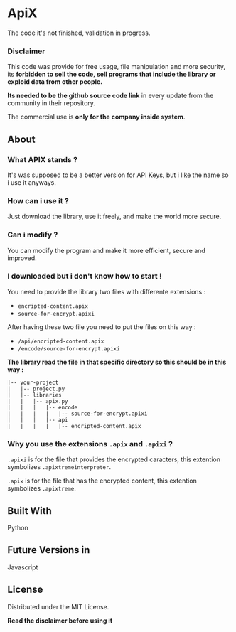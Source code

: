 # ApiX
<!-- Improved compatibility of back to top link: See: https://github.com/othneildrew/Best-README-Template/pull/73 -->
<a name="readme-top"></a>

The code it's not finished, validation in progress.

### Disclaimer

This code was provide for free usage, file manipulation and more security, its **forbidden to sell the code, sell programs that include the library or exploid data from other people.**

**Its needed to be the github source code link** in every update from the community in their repository.

The commercial use is **only for the company inside system**.


<!-- ABOUT THE PROJECT -->
## About 

### What APIX stands ? 

It's was supposed to be a better version for API Keys, but i like the name so i use it anyways.

### How can i use it ?

Just download the library, use it freely, and make the world more secure.

### Can i modify ?

You can modify the program and make it more efficient, secure and improved.

### I downloaded but i don't know how to start !

You need to provide the library two files with differente extensions :
- `encripted-content.apix`
- `source-for-encrypt.apixi`

After having these two file you need to put the files on this way :
- `/api/encripted-content.apix`
- `/encode/source-for-encrypt.apixi`

**The library read the file in that specific directory so this should be in this way :**
```
|-- your-project
|   |-- project.py
|   |-- libraries
|   |   |-- apix.py
|   |   |   |-- encode
|   |   |   |   |-- source-for-encrypt.apixi
|   |   |   |-- api
|   |   |   |   |-- encripted-content.apix
```



### Why you use the extensions `.apix` and `.apixi` ?

`.apixi` is for the file that provides the encrypted caracters, this extention symbolizes `.apixtremeinterpreter`.

`.apix` is for the file that has the encrypted content, this extention symbolizes `.apixtreme`.





## Built With
Python

## Future Versions in
Javascript






<!-- LICENSE -->
## License

Distributed under the MIT License. 

**Read the disclaimer before using it**


